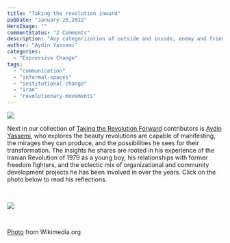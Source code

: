 ```yaml
---
title: "Taking the revolution inward"
pubDate: "January 25,2012"
HeroImage: ""
commentStatus: "2 Comments"
description: "Any categorization of outside and inside, enemy and friend, good and bad is an illusion of the mind. I remember a quotation by the first prime minister of the transitional government after the 1979 revolution in Iran, who said, “The Shah (king) is not gone, because there is still a little Shah living within each one of us”. His message was that the spirit of monarchy and dictatorship is not gone by the departure or execution of the monarch, but that it could continue in every meeting, every election, every institution, every family and so on."
author: "Aydin Yassemi"
categories: 
  - "Expressive Change"
tags: 
  - "communication"
  - "informal-spaces"
  - "institutional-change"
  - "iran"
  - "revolutionary-movements"
---
```


[![](https://organizationunbound.org/wp-content/uploads/2011/12/TRFSandGrey.jpg)]( https://organizationunbound.org/dialogues/taking-the-r-forward/)

Next in our collection of [Taking the Revolution Forward]( https://organizationunbound.org/dialogues/taking-the-r-forward/) contributors is [Aydin Yassemi](https://organizationunbound.org/aydin-yassemi/), who explores the beauty revolutions are capable of manifesting, the mirages they can produce, and the possibilities he sees for their transformation. The insights he shares are rooted in his experience of the Iranian Revolution of 1979 as a young boy, his relationships with former freedom fighters, and the eclectic mix of organizational and community development projects he has been involved in over the years. Click on the photo below to read his reflections.

 

[![](https://organizationunbound.org/wp-content/uploads/2011/12/IranDoorway4.jpg)](https://organizationunbound.org/taking-the-revolution-inward-by-aydin-yassemi/)

 

[Photo](http://en.wikipedia.org/wiki/File:1979_Iranian_Revolution.jpg) from Wikimedia.org
